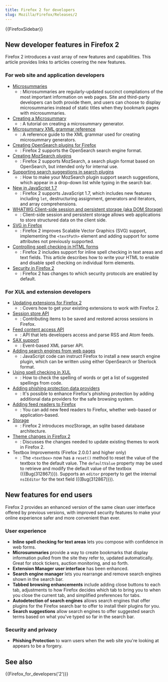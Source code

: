 ```yaml
---
title: Firefox 2 for developers
slug: Mozilla/Firefox/Releases/2
---
```


{{FirefoxSidebar}}

## New developer features in Firefox 2

Firefox 2 introduces a vast array of new features and capabilities. This article provides links to articles covering the new features.

### For web site and application developers

- [Microsummaries](https://wiki.mozilla.org/Microsummaries)
  - : Microsummaries are regularly-updated succinct compilations of the most important information on web pages. Site and third-party developers can both provide them, and users can choose to display microsummaries instead of static titles when they bookmark pages with microsummaries.
- [Creating a Microsummary](/en-US/docs/Creating_a_Microsummary)
  - : A tutorial on creating a microsummary generator.
- [Microsummary XML grammar reference](/en-US/docs/Microsummary_XML_grammar_reference)
  - : A reference guide to the XML grammar used for creating microsummary generators.
- [Creating OpenSearch plugins for Firefox](/en-US/docs/Web/OpenSearch)
  - : Firefox 2 supports the OpenSearch search engine format.
- [Creating MozSearch plugins](/en-US/docs/Creating_MozSearch_plugins)
  - : Firefox 2 supports MozSearch, a search plugin format based on OpenSearch, but intended only for internal use.
- [Supporting search suggestions in search plugins](/en-US/docs/Supporting_search_suggestions_in_search_plugins)
  - : How to make your MozSearch plugin support search suggestions, which appear in a drop-down list while typing in the search bar.
- [New in JavaScript 1.7](/en-US/docs/New_in_JavaScript_1.7)
  - : Firefox 2 supports JavaScript 1.7, which includes new features including `let`, destructuring assignment, generators and iterators, and array comprehensions.
- [WHATWG Client-side session and persistent storage (aka DOM Storage)](/en-US/docs/Web/API/Web_Storage_API)
  - : Client-side session and persistent storage allows web applications to store structured data on the client side.
- [SVG in Firefox](/en-US/docs/Web/SVG/SVG_1.1_Support_in_Firefox)
  - : Firefox 2 improves Scalable Vector Graphics (SVG) support, implementing the `<textPath>` element and adding support for some attributes not previously supported.
- [Controlling spell checking in HTML forms](/en-US/docs/Web/HTML/Global_attributes/spellcheck)
  - : Firefox 2 includes support for inline spell checking in text areas and text fields. This article describes how to write your HTML to enable and disable spell checking on individual form elements.
- [Security in Firefox 2](/en-US/docs/Mozilla/Firefox/Releases/2/Security_changes)
  - : Firefox 2 has changes to which security protocols are enabled by default.

### For XUL and extension developers

- [Updating extensions for Firefox 2](/en-US/docs/Mozilla/Firefox/Releases/2/Updating_extensions)
  - : Covers how to get your existing extensions to work with Firefox 2.
- [Session store API](/en-US/docs/Session_store_API)
  - : Contributing items to be saved and restored across sessions in Firefox.
- [Feed content access API](/en-US/docs/Feed_content_access_API)
  - : API that lets developers access and parse RSS and Atom feeds.
- [SAX support](/en-US/docs/SAX)
  - : Event-based XML parser API.
- [Adding search engines from web pages](/en-US/docs/Web/OpenSearch)
  - : JavaScript code can instruct Firefox to install a new search engine plugin, which can be written using either OpenSearch or Sherlock format.
- [Using spell checking in XUL](/en-US/docs/Using_spell_checking_in_XUL)
  - : How to check the spelling of words or get a list of suggested spellings from code.
- [Adding phishing protection data providers](/en-US/docs/Adding_phishing_protection_data_providers)
  - : It's possible to enhance Firefox's phishing protection by adding additional data providers for the safe browsing system.
- [Adding feed readers to Firefox](/en-US/docs/Mozilla/Firefox/Releases/2/Adding_feed_readers_to_Firefox)
  - : You can add new feed readers to Firefox, whether web-based or application-based.
- [Storage](/en-US/docs/Storage)
  - : Firefox 2 introduces mozStorage, an sqlite based database architecture.
- [Theme changes in Firefox 2](/en-US/docs/Theme_changes_in_Firefox_2)
  - : Discusses the changes needed to update existing themes to work in Firefox 2.
- Textbox Improvements (Firefox 2.0.0.1 and higher only)
  - : The `<textbox>` now has a `reset()` method to reset the value of the textbox to the default value. The `defaultValue` property may be used to retrieve and modify the default value of the textbox ({{Bug(312867)}}). Supports an `editor` property to get the internal `nsIEditor` for the text field ({{Bug(312867)}}).

## New features for end users

Firefox 2 provides an enhanced version of the same clean user interface offered by previous versions, with improved security features to make your online experience safer and more convenient than ever.

### User experience

- **Inline spell checking for text areas** lets you compose with confidence in web forms.
- **Microsummaries** provide a way to create bookmarks that display information pulled from the site they refer to, updated automatically. Great for stock tickers, auction monitoring, and so forth.
- **Extension Manager user interface** has been enhanced.
- **Search engine manager** lets you rearrange and remove search engines shown in the search bar.
- **Tabbed browsing enhancements** include adding close buttons to each tab, adjustments to how Firefox decides which tab to bring you to when you close the current tab, and simplified preferences for tabs.
- **Autodetection of search engines** allows search engines that offer plugins for the Firefox search bar to offer to install their plugins for you.
- **Search suggestions** allow search engines to offer suggested search terms based on what you've typed so far in the search bar.

### Security and privacy

- **Phishing Protection** to warn users when the web site you're looking at appears to be a forgery.

## See also

{{Firefox_for_developers('2')}}
